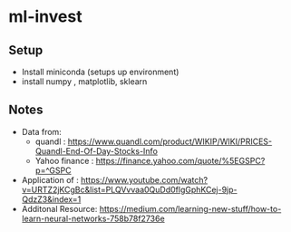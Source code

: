 # ml-invest
## Setup 
* Install miniconda (setups up environment)
* install numpy , matplotlib, sklearn


## Notes
* Data from: 
  * quandl : https://www.quandl.com/product/WIKIP/WIKI/PRICES-Quandl-End-Of-Day-Stocks-Info
  * Yahoo finance : https://finance.yahoo.com/quote/%5EGSPC?p=^GSPC
* Application of : https://www.youtube.com/watch?v=URTZ2jKCgBc&list=PLQVvvaa0QuDd0flgGphKCej-9jp-QdzZ3&index=1
* Additonal Resource: https://medium.com/learning-new-stuff/how-to-learn-neural-networks-758b78f2736e